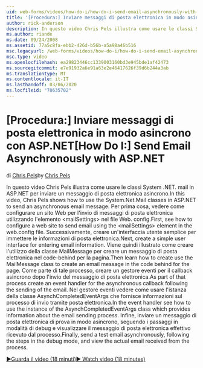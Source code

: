```yaml
---
uid: web-forms/videos/how-do-i/how-do-i-send-email-asynchronously-with-aspnet
title: '[Procedura:] Inviare messaggi di posta elettronica in modo asincrono con ASP.NET | Microsoft Docs'
author: rick-anderson
description: In questo video Chris Pels illustra come usare le classi System .NET. mail in ASP.NET per inviare un messaggio di posta elettronica asincrono. Per prima cosa, vedere How to configure a Web si...
ms.author: riande
ms.date: 09/24/2008
ms.assetid: 77a5c8fa-ebb2-426d-b56b-a5a98a46b516
msc.legacyurl: /web-forms/videos/how-do-i/how-do-i-send-email-asynchronously-with-aspnet
msc.type: video
ms.openlocfilehash: ea29823446cc1339003160bd3e945bde1af42473
ms.sourcegitcommit: e7e91932a6e91a63e2e46417626f39d6b244a3ab
ms.translationtype: MT
ms.contentlocale: it-IT
ms.lasthandoff: 03/06/2020
ms.locfileid: "78635702"
---
```

# <a name="how-do-i-send-email-asynchronously-with-aspnet"></a><span data-ttu-id="01cd6-104">[Procedura:] Inviare messaggi di posta elettronica in modo asincrono con ASP.NET</span><span class="sxs-lookup"><span data-stu-id="01cd6-104">[How Do I:] Send Email Asynchronously with ASP.NET</span></span>

<span data-ttu-id="01cd6-105">di [Chris Pels](https://twitter.com/chrispels)</span><span class="sxs-lookup"><span data-stu-id="01cd6-105">by [Chris Pels](https://twitter.com/chrispels)</span></span>

<span data-ttu-id="01cd6-106">In questo video Chris Pels illustra come usare le classi System .NET. mail in ASP.NET per inviare un messaggio di posta elettronica asincrono.</span><span class="sxs-lookup"><span data-stu-id="01cd6-106">In this video, Chris Pels shows how to use the System.Net.Mail classes in ASP.NET to send an asynchronous email message.</span></span> <span data-ttu-id="01cd6-107">Per prima cosa, vedere come configurare un sito Web per l'invio di messaggi di posta elettronica utilizzando l'elemento &lt;mailSettings&gt; nel file Web. config.</span><span class="sxs-lookup"><span data-stu-id="01cd6-107">First, see how to configure a web site to send email using the &lt;mailSettings&gt; element in the web.config file.</span></span> <span data-ttu-id="01cd6-108">Successivamente, creare un'interfaccia utente semplice per immettere le informazioni di posta elettronica.</span><span class="sxs-lookup"><span data-stu-id="01cd6-108">Next, create a simple user interface for entering email information.</span></span> <span data-ttu-id="01cd6-109">Viene quindi illustrato come creare l'utilizzo della classe MailMessage per creare un messaggio di posta elettronica nel code-behind per la pagina.</span><span class="sxs-lookup"><span data-stu-id="01cd6-109">Then learn how to create use the MailMessage class to create an email message in the code behind for the page.</span></span> <span data-ttu-id="01cd6-110">Come parte di tale processo, creare un gestore eventi per il callback asincrono dopo l'invio del messaggio di posta elettronica.</span><span class="sxs-lookup"><span data-stu-id="01cd6-110">As part of that process create an event handler for the asynchronous callback following the sending of the email.</span></span> <span data-ttu-id="01cd6-111">Nel gestore eventi vedere come usare l'istanza della classe AsynchCompletedEventArgs che fornisce informazioni sul processo di invio tramite posta elettronica.</span><span class="sxs-lookup"><span data-stu-id="01cd6-111">In the event handler see how to use the instance of the AsynchCompletedEventArgs class which provides information about the email sending process.</span></span> <span data-ttu-id="01cd6-112">Infine, inviare un messaggio di posta elettronica di prova in modo asincrono, seguendo i passaggi in modalità di debug e visualizzare il messaggio di posta elettronica effettivo ricevuto dal processo.</span><span class="sxs-lookup"><span data-stu-id="01cd6-112">Finally, send a test email asynchronously, following the steps in the debug mode, and view the actual email received from the process.</span></span>

[<span data-ttu-id="01cd6-113">&#9654;Guarda il video (18 minuti)</span><span class="sxs-lookup"><span data-stu-id="01cd6-113">&#9654; Watch video (18 minutes)</span></span>](https://channel9.msdn.com/Blogs/ASP-NET-Site-Videos/how-do-i-send-email-asynchronously-with-aspnet)
